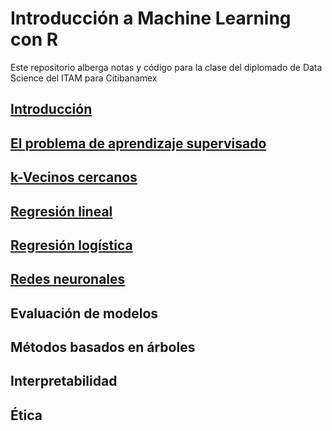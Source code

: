 # Introducción a Machine Learning con R

Este repositorio alberga notas y código para la clase del diplomado de Data Science del ITAM para Citibanamex

## [Introducción](notebooks/intro.Rmd)

## [El problema de aprendizaje supervisado](notebooks/supervisado.Rmd)

## [k-Vecinos cercanos](notebooks/k-vecinos.Rmd)

## [Regresión lineal](notebooks/regresion-lineal.Rmd)

## [Regresión logística](notebooks/regresion-logistica.Rmd)

## [Redes neuronales](notebooks/neural_nets.Rmd)

## Evaluación de modelos

## Métodos basados en árboles

## Interpretabilidad

## Ética

